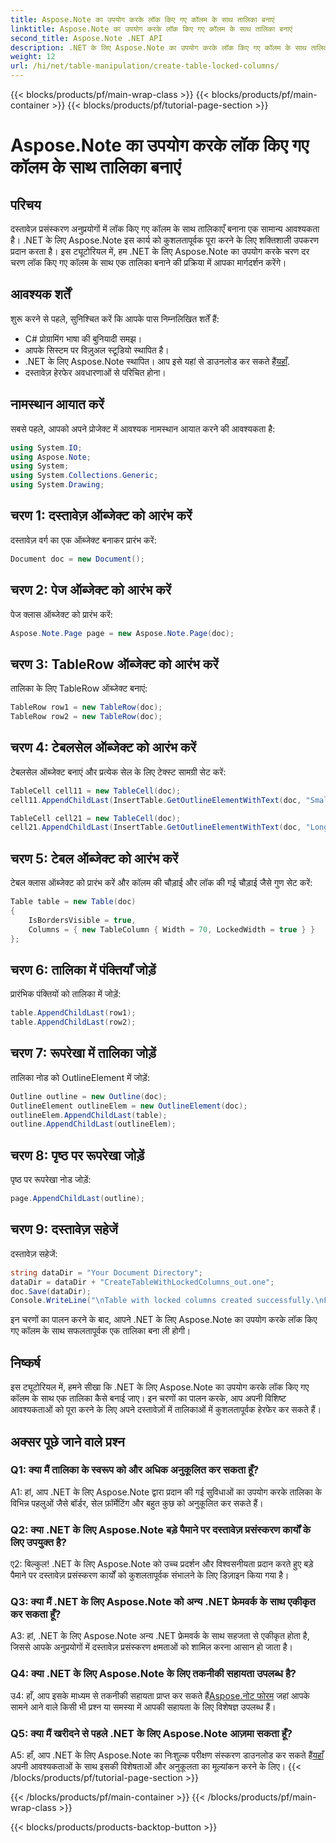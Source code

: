 ```yaml
---
title: Aspose.Note का उपयोग करके लॉक किए गए कॉलम के साथ तालिका बनाएं
linktitle: Aspose.Note का उपयोग करके लॉक किए गए कॉलम के साथ तालिका बनाएं
second_title: Aspose.Note .NET API
description: .NET के लिए Aspose.Note का उपयोग करके लॉक किए गए कॉलम के साथ तालिकाएँ बनाना सीखें। कुशल दस्तावेज़ प्रसंस्करण कार्यों के लिए चरण-दर-चरण मार्गदर्शिका।
weight: 12
url: /hi/net/table-manipulation/create-table-locked-columns/
---
```


{{< blocks/products/pf/main-wrap-class >}}
{{< blocks/products/pf/main-container >}}
{{< blocks/products/pf/tutorial-page-section >}}

# Aspose.Note का उपयोग करके लॉक किए गए कॉलम के साथ तालिका बनाएं

## परिचय

दस्तावेज़ प्रसंस्करण अनुप्रयोगों में लॉक किए गए कॉलम के साथ तालिकाएँ बनाना एक सामान्य आवश्यकता है। .NET के लिए Aspose.Note इस कार्य को कुशलतापूर्वक पूरा करने के लिए शक्तिशाली उपकरण प्रदान करता है। इस ट्यूटोरियल में, हम .NET के लिए Aspose.Note का उपयोग करके चरण दर चरण लॉक किए गए कॉलम के साथ एक तालिका बनाने की प्रक्रिया में आपका मार्गदर्शन करेंगे।

## आवश्यक शर्तें

शुरू करने से पहले, सुनिश्चित करें कि आपके पास निम्नलिखित शर्तें हैं:

- C# प्रोग्रामिंग भाषा की बुनियादी समझ।
- आपके सिस्टम पर विज़ुअल स्टूडियो स्थापित है।
-  .NET के लिए Aspose.Note स्थापित। आप इसे यहां से डाउनलोड कर सकते हैं[यहाँ](https://releases.aspose.com/note/net/).
- दस्तावेज़ हेरफेर अवधारणाओं से परिचित होना।

## नामस्थान आयात करें

सबसे पहले, आपको अपने प्रोजेक्ट में आवश्यक नामस्थान आयात करने की आवश्यकता है:

```csharp
using System.IO;
using Aspose.Note;
using System;
using System.Collections.Generic;
using System.Drawing;
```

## चरण 1: दस्तावेज़ ऑब्जेक्ट को आरंभ करें

दस्तावेज़ वर्ग का एक ऑब्जेक्ट बनाकर प्रारंभ करें:

```csharp
Document doc = new Document();
```

## चरण 2: पेज ऑब्जेक्ट को आरंभ करें

पेज क्लास ऑब्जेक्ट को प्रारंभ करें:

```csharp
Aspose.Note.Page page = new Aspose.Note.Page(doc);
```

## चरण 3: TableRow ऑब्जेक्ट को आरंभ करें

तालिका के लिए TableRow ऑब्जेक्ट बनाएं:

```csharp
TableRow row1 = new TableRow(doc);
TableRow row2 = new TableRow(doc);
```

## चरण 4: टेबलसेल ऑब्जेक्ट को आरंभ करें

टेबलसेल ऑब्जेक्ट बनाएं और प्रत्येक सेल के लिए टेक्स्ट सामग्री सेट करें:

```csharp
TableCell cell11 = new TableCell(doc);
cell11.AppendChildLast(InsertTable.GetOutlineElementWithText(doc, "Small text"));

TableCell cell21 = new TableCell(doc);
cell21.AppendChildLast(InsertTable.GetOutlineElementWithText(doc, "Long text with several words and spaces."));
```

## चरण 5: टेबल ऑब्जेक्ट को आरंभ करें

टेबल क्लास ऑब्जेक्ट को प्रारंभ करें और कॉलम की चौड़ाई और लॉक की गई चौड़ाई जैसे गुण सेट करें:

```csharp
Table table = new Table(doc)
{
    IsBordersVisible = true,
    Columns = { new TableColumn { Width = 70, LockedWidth = true } }
};
```

## चरण 6: तालिका में पंक्तियाँ जोड़ें

प्रारंभिक पंक्तियों को तालिका में जोड़ें:

```csharp
table.AppendChildLast(row1);
table.AppendChildLast(row2);
```

## चरण 7: रूपरेखा में तालिका जोड़ें

तालिका नोड को OutlineElement में जोड़ें:

```csharp
Outline outline = new Outline(doc);
OutlineElement outlineElem = new OutlineElement(doc);
outlineElem.AppendChildLast(table);
outline.AppendChildLast(outlineElem);
```

## चरण 8: पृष्ठ पर रूपरेखा जोड़ें

पृष्ठ पर रूपरेखा नोड जोड़ें:

```csharp
page.AppendChildLast(outline);
```

## चरण 9: दस्तावेज़ सहेजें

दस्तावेज़ सहेजें:

```csharp
string dataDir = "Your Document Directory";
dataDir = dataDir + "CreateTableWithLockedColumns_out.one";
doc.Save(dataDir);
Console.WriteLine("\nTable with locked columns created successfully.\nFile saved at " + dataDir);
```

इन चरणों का पालन करने के बाद, आपने .NET के लिए Aspose.Note का उपयोग करके लॉक किए गए कॉलम के साथ सफलतापूर्वक एक तालिका बना ली होगी।

## निष्कर्ष

इस ट्यूटोरियल में, हमने सीखा कि .NET के लिए Aspose.Note का उपयोग करके लॉक किए गए कॉलम के साथ एक तालिका कैसे बनाई जाए। इन चरणों का पालन करके, आप अपनी विशिष्ट आवश्यकताओं को पूरा करने के लिए अपने दस्तावेज़ों में तालिकाओं में कुशलतापूर्वक हेरफेर कर सकते हैं।

## अक्सर पूछे जाने वाले प्रश्न

### Q1: क्या मैं तालिका के स्वरूप को और अधिक अनुकूलित कर सकता हूँ?

A1: हां, आप .NET के लिए Aspose.Note द्वारा प्रदान की गई सुविधाओं का उपयोग करके तालिका के विभिन्न पहलुओं जैसे बॉर्डर, सेल फ़ॉर्मेटिंग और बहुत कुछ को अनुकूलित कर सकते हैं।

### Q2: क्या .NET के लिए Aspose.Note बड़े पैमाने पर दस्तावेज़ प्रसंस्करण कार्यों के लिए उपयुक्त है?

ए2: बिल्कुल! .NET के लिए Aspose.Note को उच्च प्रदर्शन और विश्वसनीयता प्रदान करते हुए बड़े पैमाने पर दस्तावेज़ प्रसंस्करण कार्यों को कुशलतापूर्वक संभालने के लिए डिज़ाइन किया गया है।

### Q3: क्या मैं .NET के लिए Aspose.Note को अन्य .NET फ्रेमवर्क के साथ एकीकृत कर सकता हूँ?

A3: हां, .NET के लिए Aspose.Note अन्य .NET फ्रेमवर्क के साथ सहजता से एकीकृत होता है, जिससे आपके अनुप्रयोगों में दस्तावेज़ प्रसंस्करण क्षमताओं को शामिल करना आसान हो जाता है।

### Q4: क्या .NET के लिए Aspose.Note के लिए तकनीकी सहायता उपलब्ध है?

उ4: हाँ, आप इसके माध्यम से तकनीकी सहायता प्राप्त कर सकते हैं[Aspose.नोट फोरम](https://forum.aspose.com/c/note/28) जहां आपके सामने आने वाले किसी भी प्रश्न या समस्या में आपकी सहायता के लिए विशेषज्ञ उपलब्ध हैं।

### Q5: क्या मैं खरीदने से पहले .NET के लिए Aspose.Note आज़मा सकता हूँ?

 A5: हाँ, आप .NET के लिए Aspose.Note का निःशुल्क परीक्षण संस्करण डाउनलोड कर सकते हैं[यहाँ](https://releases.aspose.com/) अपनी आवश्यकताओं के साथ इसकी विशेषताओं और अनुकूलता का मूल्यांकन करने के लिए।
{{< /blocks/products/pf/tutorial-page-section >}}

{{< /blocks/products/pf/main-container >}}
{{< /blocks/products/pf/main-wrap-class >}}

{{< blocks/products/products-backtop-button >}}
